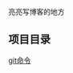亮亮写博客的地方

## 项目目录
[git命令       ](https://github.com/ijzn/blog/blob/master/git/git%E5%91%BD%E4%BB%A4%E5%A4%A7%E5%85%A8.md)
